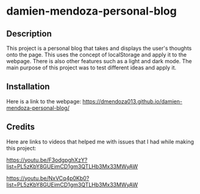 # damien-mendoza-personal-blog

## Description

This project is a personal blog that takes and displays the user's thoughts onto the page. This uses the concept of localStorage and apply it to the webpage. There is also other features such as a light and dark mode. The main purpose of this project was to test different ideas and apply it.

## Installation

Here is a link to the webpage: https://dmendoza013.github.io/damien-mendoza-personal-blog/

## Credits

Here are links to videos that helped me with issues that I had while making this project:

https://youtu.be/F3odgpghXzY?list=PL5zKbY8GUEimCD1gm3QTLHb3Mx33MWyAW

https://youtu.be/NxVCq4p0Kb0?list=PL5zKbY8GUEimCD1gm3QTLHb3Mx33MWyAW

